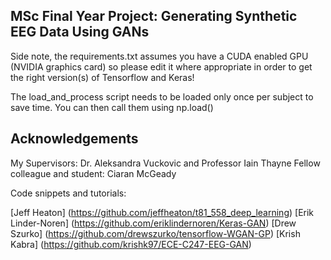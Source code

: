## MSc Final Year Project: Generating Synthetic EEG Data Using GANs
Side note, the requirements.txt assumes you have a CUDA enabled GPU (NVIDIA graphics card) so please edit it where appropriate in order to get the right version(s) of Tensorflow and Keras!

The load_and_process script needs to be loaded only once per subject to save time. You can then call them using np.load()

## Acknowledgements

My Supervisors: Dr. Aleksandra Vuckovic and Professor Iain Thayne
Fellow colleague and student: Ciaran McGeady

Code snippets and tutorials:

[Jeff Heaton] (https://github.com/jeffheaton/t81_558_deep_learning)
[Erik Linder-Noren] (https://github.com/eriklindernoren/Keras-GAN)
[Drew Szurko] (https://github.com/drewszurko/tensorflow-WGAN-GP)
[Krish Kabra] (https://github.com/krishk97/ECE-C247-EEG-GAN)




